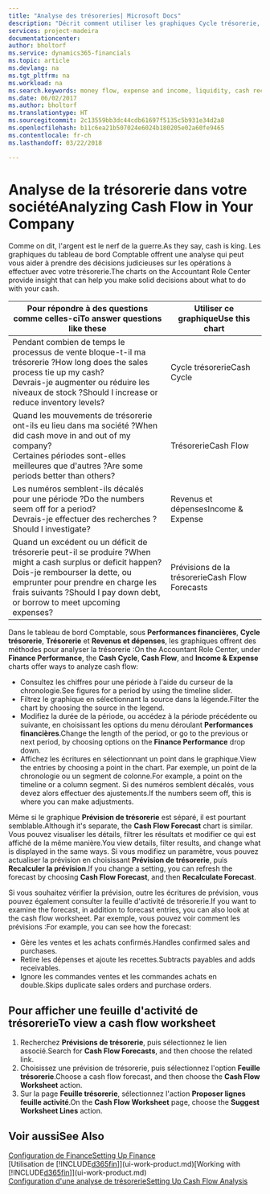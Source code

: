 ```yaml
---
title: "Analyse des trésoreries| Microsoft Docs"
description: "Décrit comment utiliser les graphiques Cycle trésorerie, Revenus et dépenses, Trésorerie et Prévision de trésorerie pour analyser les flux de trésorerie passés et futurs, entrants et sortants de votre société."
services: project-madeira
documentationcenter: 
author: bholtorf
ms.service: dynamics365-financials
ms.topic: article
ms.devlang: na
ms.tgt_pltfrm: na
ms.workload: na
ms.search.keywords: money flow, expense and income, liquidity, cash receipts minus cash payments, Cartera
ms.date: 06/02/2017
ms.author: bholtorf
ms.translationtype: HT
ms.sourcegitcommit: 2c13559bb3dc44cdb61697f5135c5b931e34d2a8
ms.openlocfilehash: b11c6ea21b507024e6024b180205e02a60fe9465
ms.contentlocale: fr-ch
ms.lasthandoff: 03/22/2018

---
```

# <a name="analyzing-cash-flow-in-your-company"></a><span data-ttu-id="d0b8f-103">Analyse de la trésorerie dans votre société</span><span class="sxs-lookup"><span data-stu-id="d0b8f-103">Analyzing Cash Flow in Your Company</span></span>
<span data-ttu-id="d0b8f-104">Comme on dit, l'argent est le nerf de la guerre.</span><span class="sxs-lookup"><span data-stu-id="d0b8f-104">As they say, cash is king.</span></span> <span data-ttu-id="d0b8f-105">Les graphiques du tableau de bord Comptable offrent une analyse qui peut vous aider à prendre des décisions judicieuses sur les opérations à effectuer avec votre trésorerie.</span><span class="sxs-lookup"><span data-stu-id="d0b8f-105">The charts on the Accountant Role Center provide insight that can help you make solid decisions about what to do with your cash.</span></span>  

| <span data-ttu-id="d0b8f-106">Pour répondre à des questions comme celles-ci</span><span class="sxs-lookup"><span data-stu-id="d0b8f-106">To answer questions like these</span></span> | <span data-ttu-id="d0b8f-107">Utiliser ce graphique</span><span class="sxs-lookup"><span data-stu-id="d0b8f-107">Use this chart</span></span> |
| --- | --- |
| <span data-ttu-id="d0b8f-108">Pendant combien de temps le processus de vente bloque-t-il ma trésorerie ?</span><span class="sxs-lookup"><span data-stu-id="d0b8f-108">How long does the sales process tie up my cash?</span></span></br> <span data-ttu-id="d0b8f-109">Devrais-je augmenter ou réduire les niveaux de stock ?</span><span class="sxs-lookup"><span data-stu-id="d0b8f-109">Should I increase or reduce inventory levels?</span></span> |<span data-ttu-id="d0b8f-110">Cycle trésorerie</span><span class="sxs-lookup"><span data-stu-id="d0b8f-110">Cash Cycle</span></span> |
| <span data-ttu-id="d0b8f-111">Quand les mouvements de trésorerie ont-ils eu lieu dans ma société ?</span><span class="sxs-lookup"><span data-stu-id="d0b8f-111">When did cash move in and out of my company?</span></span></br> <span data-ttu-id="d0b8f-112">Certaines périodes sont-elles meilleures que d'autres ?</span><span class="sxs-lookup"><span data-stu-id="d0b8f-112">Are some periods better than others?</span></span> |<span data-ttu-id="d0b8f-113">Trésorerie</span><span class="sxs-lookup"><span data-stu-id="d0b8f-113">Cash Flow</span></span> |
| <span data-ttu-id="d0b8f-114">Les numéros semblent-ils décalés pour une période ?</span><span class="sxs-lookup"><span data-stu-id="d0b8f-114">Do the numbers seem off for a period?</span></span></br> <span data-ttu-id="d0b8f-115">Devrais-je effectuer des recherches ?</span><span class="sxs-lookup"><span data-stu-id="d0b8f-115">Should I investigate?</span></span> |<span data-ttu-id="d0b8f-116">Revenus et dépenses</span><span class="sxs-lookup"><span data-stu-id="d0b8f-116">Income & Expense</span></span> |
| <span data-ttu-id="d0b8f-117">Quand un excédent ou un déficit de trésorerie peut-il se produire ?</span><span class="sxs-lookup"><span data-stu-id="d0b8f-117">When might a cash surplus or deficit happen?</span></span></br> <span data-ttu-id="d0b8f-118">Dois-je rembourser la dette, ou emprunter pour prendre en charge les frais suivants ?</span><span class="sxs-lookup"><span data-stu-id="d0b8f-118">Should I pay down debt, or borrow to meet upcoming expenses?</span></span> |<span data-ttu-id="d0b8f-119">Prévisions de la trésorerie</span><span class="sxs-lookup"><span data-stu-id="d0b8f-119">Cash Flow Forecasts</span></span> |

<span data-ttu-id="d0b8f-120">Dans le tableau de bord Comptable, sous **Performances financières**, **Cycle trésorerie**, **Trésorerie** et **Revenus et dépenses**, les graphiques offrent des méthodes pour analyser la trésorerie :</span><span class="sxs-lookup"><span data-stu-id="d0b8f-120">On the Accountant Role Center, under **Finance Performance**, the **Cash Cycle**, **Cash Flow**, and **Income & Expense** charts offer ways to analyze cash flow:</span></span>  

* <span data-ttu-id="d0b8f-121">Consultez les chiffres pour une période à l'aide du curseur de la chronologie.</span><span class="sxs-lookup"><span data-stu-id="d0b8f-121">See figures for a period by using the timeline slider.</span></span>  
* <span data-ttu-id="d0b8f-122">Filtrez le graphique en sélectionnant la source dans la légende.</span><span class="sxs-lookup"><span data-stu-id="d0b8f-122">Filter the chart by choosing the source in the legend.</span></span>  
* <span data-ttu-id="d0b8f-123">Modifiez la durée de la période, ou accédez à la période précédente ou suivante, en choisissant les options du menu déroulant **Performances financières**.</span><span class="sxs-lookup"><span data-stu-id="d0b8f-123">Change the length of the period, or go to the previous or next period, by choosing options on the **Finance Performance** drop down.</span></span>  
* <span data-ttu-id="d0b8f-124">Affichez les écritures en sélectionnant un point dans le graphique.</span><span class="sxs-lookup"><span data-stu-id="d0b8f-124">View the entries by choosing a point in the chart.</span></span> <span data-ttu-id="d0b8f-125">Par exemple, un point de la chronologie ou un segment de colonne.</span><span class="sxs-lookup"><span data-stu-id="d0b8f-125">For example, a point on the timeline or a column segment.</span></span> <span data-ttu-id="d0b8f-126">Si des numéros semblent décalés, vous devez alors effectuer des ajustements.</span><span class="sxs-lookup"><span data-stu-id="d0b8f-126">If the numbers seem off, this is where you can make adjustments.</span></span>  

<span data-ttu-id="d0b8f-127">Même si le graphique **Prévision de trésorerie** est séparé, il est pourtant semblable.</span><span class="sxs-lookup"><span data-stu-id="d0b8f-127">Although it's separate, the **Cash Flow Forecast** chart is similar.</span></span> <span data-ttu-id="d0b8f-128">Vous pouvez visualiser les détails, filtrer les résultats et modifier ce qui est affiché de la même manière.</span><span class="sxs-lookup"><span data-stu-id="d0b8f-128">You view details, filter results, and change what is displayed in the same ways.</span></span> <span data-ttu-id="d0b8f-129">Si vous modifiez un paramètre, vous pouvez actualiser la prévision en choisissant **Prévision de trésorerie**, puis **Recalculer la prévision**.</span><span class="sxs-lookup"><span data-stu-id="d0b8f-129">If you change a setting, you can refresh the forecast by choosing **Cash Flow Forecast**, and then **Recalculate Forecast**.</span></span>

<span data-ttu-id="d0b8f-130">Si vous souhaitez vérifier la prévision, outre les écritures de prévision, vous pouvez également consulter la feuille d'activité de trésorerie.</span><span class="sxs-lookup"><span data-stu-id="d0b8f-130">If you want to examine the forecast, in addition to forecast entries, you can also look at the cash flow worksheet.</span></span> <span data-ttu-id="d0b8f-131">Par exemple, vous pouvez voir comment les prévisions :</span><span class="sxs-lookup"><span data-stu-id="d0b8f-131">For example, you can see how the forecast:</span></span>

* <span data-ttu-id="d0b8f-132">Gère les ventes et les achats confirmés.</span><span class="sxs-lookup"><span data-stu-id="d0b8f-132">Handles confirmed sales and purchases.</span></span>  
* <span data-ttu-id="d0b8f-133">Retire les dépenses et ajoute les recettes.</span><span class="sxs-lookup"><span data-stu-id="d0b8f-133">Subtracts payables and adds receivables.</span></span>  
* <span data-ttu-id="d0b8f-134">Ignore les commandes ventes et les commandes achats en double.</span><span class="sxs-lookup"><span data-stu-id="d0b8f-134">Skips duplicate sales orders and purchase orders.</span></span>  

## <a name="to-view-a-cash-flow-worksheet"></a><span data-ttu-id="d0b8f-135">Pour afficher une feuille d'activité de trésorerie</span><span class="sxs-lookup"><span data-stu-id="d0b8f-135">To view a cash flow worksheet</span></span>
1. <span data-ttu-id="d0b8f-136">Recherchez **Prévisions de trésorerie**, puis sélectionnez le lien associé.</span><span class="sxs-lookup"><span data-stu-id="d0b8f-136">Search for **Cash Flow Forecasts**, and then choose the related link.</span></span>  
2. <span data-ttu-id="d0b8f-137">Choisissez une prévision de trésorerie, puis sélectionnez l'option **Feuille trésorerie**.</span><span class="sxs-lookup"><span data-stu-id="d0b8f-137">Choose a cash flow forecast, and then choose the **Cash Flow Worksheet** action.</span></span>  
3. <span data-ttu-id="d0b8f-138">Sur la page **Feuille trésorerie**, sélectionnez l'action **Proposer lignes feuille activité**.</span><span class="sxs-lookup"><span data-stu-id="d0b8f-138">On the **Cash Flow Worksheet** page, choose the **Suggest Worksheet Lines** action.</span></span>  

## <a name="see-also"></a><span data-ttu-id="d0b8f-139">Voir aussi</span><span class="sxs-lookup"><span data-stu-id="d0b8f-139">See Also</span></span>
[<span data-ttu-id="d0b8f-140">Configuration de Finance</span><span class="sxs-lookup"><span data-stu-id="d0b8f-140">Setting Up Finance</span></span>](finance-setup-finance.md)  
<span data-ttu-id="d0b8f-141">[Utilisation de [!INCLUDE[d365fin](includes/d365fin_md.md)]](ui-work-product.md)</span><span class="sxs-lookup"><span data-stu-id="d0b8f-141">[Working with [!INCLUDE[d365fin](includes/d365fin_md.md)]](ui-work-product.md)</span></span>  
[<span data-ttu-id="d0b8f-142">Configuration d'une analyse de trésorerie</span><span class="sxs-lookup"><span data-stu-id="d0b8f-142">Setting Up Cash Flow Analysis</span></span>](finance-setup-cash-flow-analyses.md)  

